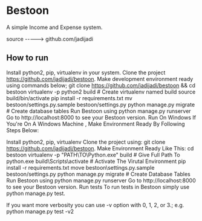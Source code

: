 
# Bestoon

A simple Income and Expense system.

source -----> github.com/jadijadi

## How to run

Install python2, pip, virtualenv in your system.
Clone the project https://github.com/jadijadi/bestoon.
Make development environment ready using commands below;
git clone https://github.com/jadijadi/bestoon && cd bestoon
virtualenv -p python2 build  # Create virtualenv named build
source build/bin/activate
pip install -r requirements.txt
mv  bestoon/settings.py.sample bestoon/settings.py
python manage.py migrate  # Create database tables
Run Bestoon using python manage.py runserver
Go to http://localhost:8000 to see your Bestoon version.
Run On Windows
If You're On A Windows Machine , Make Environment Ready By Following Steps Below:

Install python2, pip, virtualenv
Clone the project using: git clone https://github.com/jadijadi/bestoon.
Make Environment Ready Like This:
cd bestoon
virtualenv -p "PATH\TO\Python.exe" build # Give Full Path To python.exe
build\Scripts\activate # Activate The Virutal Environment
pip install -r requirements.txt
move bestoon\settings.py.sample bestoon/settings.py
python manage.py migrate # Create Database Tables
Run Bestoon using python manage.py runserver
Go to http://localhost:8000 to see your Bestoon version.
Run tests
To run tests in Bestoon simply use python manage.py test.

If you want more verbosity you can use -v option with 0, 1, 2, or 3.; e.g. python manage.py test -v2
